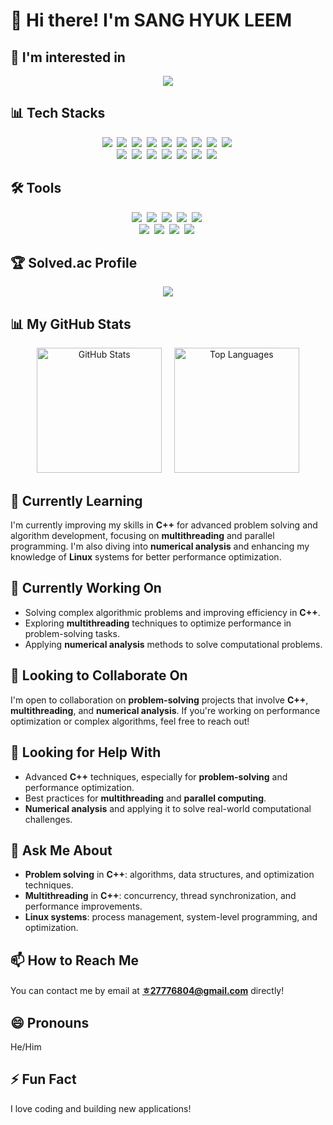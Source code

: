 # 👋 Hi there! I'm **SANG HYUK LEEM**

## 🌟 I'm interested in
<div align="center">
  <img src ="https://skillicons.dev/icons?i=aws,spring,mysql,java,docker,django,c,cpp&perline=4" />
</div>

## 📊 Tech Stacks
<div align="center">
  <img src="https://img.shields.io/badge/HTML-%23E34F26.svg?style=for-the-badge&logo=html5&logoColor=white" />&nbsp
  <img src="https://img.shields.io/badge/CSS-%231572B6.svg?style=for-the-badge&logo=css3&logoColor=white" />&nbsp
  <img src="https://img.shields.io/badge/JavaScript-%23F7DF1E.svg?style=for-the-badge&logo=javascript&logoColor=black" />&nbsp
  <img src="https://img.shields.io/badge/Vue.js-%234FC08D.svg?style=for-the-badge&logo=vue.js&logoColor=white" />&nbsp
  <img src="https://img.shields.io/badge/Python-%233B73B6.svg?style=for-the-badge&logo=python&logoColor=white" />&nbsp
  <img src="https://img.shields.io/badge/C-%2300599C.svg?style=for-the-badge&logo=c&logoColor=white" />&nbsp
  <img src="https://img.shields.io/badge/C%2B%2B-%2300599C.svg?style=for-the-badge&logo=cplusplus&logoColor=white" />&nbsp
  <img src="https://img.shields.io/badge/Java-007396.svg?&style=for-the-badge&logo=Java&logoColor=white" />&nbsp
  <img src="https://img.shields.io/badge/Hadoop-%23412035.svg?style=for-the-badge&logo=apachehadoop&logoColor=white" />&nbsp
  <br>
  <img src="https://img.shields.io/badge/Spring%20Boot-%236DB33F.svg?style=for-the-badge&logo=spring&logoColor=white" />&nbsp
  <img src="https://img.shields.io/badge/MySQL-%234479A1.svg?style=for-the-badge&logo=mysql&logoColor=white" />&nbsp
  <img src="https://img.shields.io/badge/AWS-%23232F3E.svg?style=for-the-badge&logo=amazonaws&logoColor=white" />&nbsp
  <img src="https://img.shields.io/badge/JWT-%23223C55.svg?style=for-the-badge&logo=json-web-tokens&logoColor=white" />&nbsp
  <img src="https://img.shields.io/badge/Amazon%20EC2-FF9900.svg?style=for-the-badge&logo=amazon-ec2&logoColor=white" />&nbsp
  <img src="https://img.shields.io/badge/Amazon%20RDS-527FFF.svg?style=for-the-badge&logo=amazonrds&logoColor=white" />&nbsp
  <img src="https://img.shields.io/badge/Amazon%20S3-569A31.svg?style=for-the-badge&logo=amazons3&logoColor=white" />&nbsp
</div>

## 🛠 Tools
<div align="center">
  <img src="https://img.shields.io/badge/GitHub-%23181717.svg?style=for-the-badge&logo=github&logoColor=white" />&nbsp
  <img src="https://img.shields.io/badge/Git-%23F05032.svg?style=for-the-badge&logo=git&logoColor=white" />&nbsp
  <img src="https://img.shields.io/badge/Notion-%23000000.svg?style=for-the-badge&logo=notion&logoColor=white" />&nbsp
  <img src="https://img.shields.io/badge/IntelliJ%20IDEA-%230A2B5D.svg?style=for-the-badge&logo=intellijidea&logoColor=white" />&nbsp
  <img src="https://img.shields.io/badge/Discord-%233F0E62.svg?style=for-the-badge&logo=discord&logoColor=white" />&nbsp
  <br>
  <img src="https://img.shields.io/badge/Zoom-%234A9BC5.svg?style=for-the-badge&logo=zoom&logoColor=white" />&nbsp
  <img src="https://img.shields.io/badge/Visual%20Studio%20Code-%23066EAA.svg?style=for-the-badge&logo=visualstudiocode&logoColor=white" />&nbsp
  <img src="https://img.shields.io/badge/Linux-%2300BEB3.svg?style=for-the-badge&logo=linux&logoColor=white" />&nbsp
  <img src="https://img.shields.io/badge/Windows-%23006EB0.svg?style=for-the-badge&logo=windows&logoColor=white" />&nbsp
</div>

## 🏆 Solved.ac Profile
<p align=center><a target="_blank" href="https://solved.ac/profile/leemsh11"><img src="https://github-readme-solvedac-hyp3rflow.vercel.app/api/?handle=leemsh11"></a></p>

## 📊 My GitHub Stats
<div align="center">
  <img src="https://github-readme-stats.vercel.app/api?username=leemsh&show_icons=true&theme=radical" alt="GitHub Stats" height="200" />
  &nbsp&nbsp&nbsp
  <img src="https://github-readme-stats.vercel.app/api/top-langs/?username=leemsh" alt="Top Languages" height="200" />
</div>

## 🌱 Currently Learning  
I'm currently improving my skills in **C++** for advanced problem solving and algorithm development, focusing on **multithreading** and parallel programming. I'm also diving into **numerical analysis** and enhancing my knowledge of **Linux** systems for better performance optimization.

## 🔭 Currently Working On  
- Solving complex algorithmic problems and improving efficiency in **C++**.  
- Exploring **multithreading** techniques to optimize performance in problem-solving tasks.  
- Applying **numerical analysis** methods to solve computational problems.

## 👯 Looking to Collaborate On  
I'm open to collaboration on **problem-solving** projects that involve **C++**, **multithreading**, and **numerical analysis**. If you're working on performance optimization or complex algorithms, feel free to reach out!

## 🤔 Looking for Help With  
- Advanced **C++** techniques, especially for **problem-solving** and performance optimization.  
- Best practices for **multithreading** and **parallel computing**.  
- **Numerical analysis** and applying it to solve real-world computational challenges.

## 💬 Ask Me About  
- **Problem solving** in **C++**: algorithms, data structures, and optimization techniques.  
- **Multithreading** in **C++**: concurrency, thread synchronization, and performance improvements.  
- **Linux systems**: process management, system-level programming, and optimization.

## 📫 How to Reach Me
You can contact me by email at **ㅎ27776804@gmail.com** directly!

## 😄 Pronouns
He/Him

## ⚡ Fun Fact
I love coding and building new applications!

